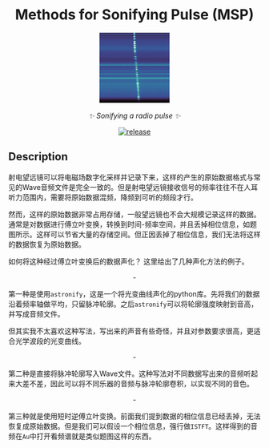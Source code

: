 <div align="center">

# Methods for Sonifying Pulse (MSP)

<div align="center"><img src="Figure/Burst.png" alt="RMS" width="140px" /></div>

_✨ Sonifying a radio pulse ✨_  

</div>

<p align="center">
  <a href="https://github.com/SukiYume/RMS">
    <img src="https://img.shields.io/badge/MethodSonifyPulse-MSP-royalblue" alt="release">
  </a>
</p>

## Description

  射电望远镜可以将电磁场数字化采样并记录下来，这样的产生的原始数据格式与常见的Wave音频文件是完全一致的。但是射电望远镜接收信号的频率往往不在人耳听力范围内，需要将原始数据混频，降频到可听的频段才行。

  然而，这样的原始数据非常占用存储，一般望远镜也不会大规模记录这样的数据。通常是对数据进行傅立叶变换，转换到时间-频率空间，并且丢掉相位信息，如题图所示。这样可以节省大量的存储空间。但正因丢掉了相位信息，我们无法将这样的数据恢复为原始数据。

  如何将这种经过傅立叶变换后的数据声化？ 这里给出了几种声化方法的例子。

  <p align="center" color='RoyalBlue'> - </p>

  第一种是使用`astronify`，这是一个将光变曲线声化的python库。先将我们的数据沿着频率轴做平均，只留脉冲轮廓。之后`astronify`可以将轮廓强度映射到音高，并写成音频文件。

  但其实我不太喜欢这种写法，写出来的声音有些奇怪，并且对参数要求很高，更适合光学波段的光变曲线。

  <p align="center" color='RoyalBlue'> - </p>

  第二种是直接将脉冲轮廓写入Wave文件。这种写法对不同数据写出来的音频听起来大差不差，因此可以将不同乐器的音频与脉冲轮廓卷积，以实现不同的音色。

  <p align="center" color='RoyalBlue'> - </p>

  第三种就是使用短时逆傅立叶变换。前面我们提到数据的相位信息已经丢掉，无法恢复成原始数据。但是我们可以假设一个相位信息，强行做`ISTFT`。这样得到的音频在`Au`中打开看频谱就是类似题图这样的东西。